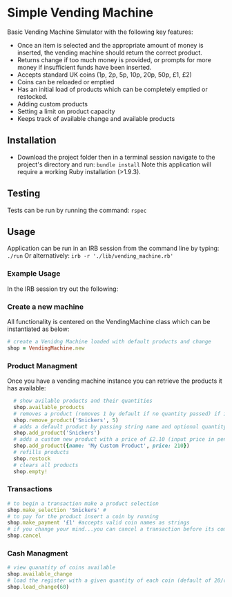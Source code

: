 # Simple Vending Machine
Basic Vending Machine Simulator with the following key features:
  - Once an item is selected and the appropriate amount of money is inserted, the vending machine should return the correct product.
  - Returns change if too much money is provided, or prompts for more money if insufficient funds have been inserted.
  - Accepts standard UK coins (1p, 2p, 5p, 10p, 20p, 50p, £1, £2)
  - Coins can be reloaded or emptied
  - Has an initial load of products which can be completely emptied or restocked.
  - Adding custom products
  - Setting a limit on product capacity
  - Keeps track of available change and available products

## Installation

* Download the project folder then in a terminal session navigate to the project's directory and run:
    `bundle install`
  Note this application will require a working Ruby installation (>1.9.3).

## Testing
Tests can be run by running the command:
    `rspec`

## Usage

Application can be run in an IRB session from the command line by typing:
    `./run`
Or alternatively:
    `irb -r './lib/vending_machine.rb'`

### Example Usage
In the IRB session try out the following:

### Create a new machine
All functionality is centered on the VendingMachine class which can be instantiated as below:
```ruby
# create a Venidng Machine loaded with default products and change 
shop = VendingMachine.new

```

### Product Managment
Once you have a vending machine instance you can retrieve the products it has available:

```ruby
  # show avilable products and their quantities
  shop.available_products
  # removes a product (removes 1 by default if no quantity passed) if it is present
  shop.remove_product('Snickers', 5)
  # adds a default product by passing string name and optional quantity if there is capacity
  shop.add_product('Snickers')
  # adds a custom new product with a price of £2.10 (input price in pence)
  shop.add_product({name: 'My Custom Product', price: 210})
  # refills products
  shop.restock
  # clears all products
  shop.empty!
```

### Transactions

```ruby
# to begin a transaction make a product selection
shop.make_selection 'Snickers' #
# to pay for the product insert a coin by running
shop.make_payment '£1' #accepts valid coin names as strings
# if you change your mind...you can cancel a transaction before its complete
shop.cancel
```

### Cash Managment

```ruby
# view quanatity of coins available
shop.available_change
# load the register with a given quantity of each coin (default of 20/coin)
shop.load_change(60)
```
